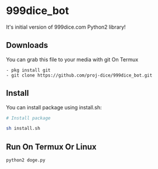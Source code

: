 # 999dice_bot
It's initial version of 999dice.com Python2 library!

## Downloads
You can grab this file to your media with git
On Termux 
```
- pkg install git
- git clone https://github.com/proj-dice/999dice_bot.git

```

## Install

You can install package using install.sh:

```bash
# Install package

sh install.sh

```

## Run On Termux Or Linux

```bash
python2 doge.py
```

